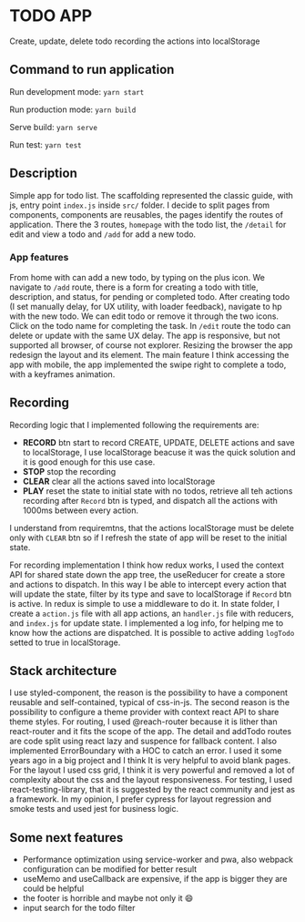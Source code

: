 # TODO APP
Create, update, delete todo recording the actions into localStorage
## Command to run application

Run development mode: `yarn start`

Run production mode: `yarn build`

Serve build: `yarn serve`

Run test: `yarn test`



## Description

Simple app for todo list. The scaffolding represented the classic guide, with js, entry point `index.js` inside `src/` folder. I decide to split pages from components, components are reusables, the pages identify the routes of application. There the 3 routes, `homepage` with the todo list, the `/detail` for edit and view a todo and `/add` for add a new todo.

### App features

From home with can add a new todo, by typing on the plus icon. We navigate to `/add` route, there is a form for creating a todo with title, description, and status, for pending or completed todo. After creating todo (I set manually delay, for UX utility, with loader feedback), navigate to hp with the new todo. We can edit todo or remove it through the two icons. Click on the todo name for completing the task.
In `/edit` route the todo can delete or update with the same UX delay.
The app is responsive, but not supported all browser, of course not explorer. Resizing the browser the app redesign the layout and its element. The main feature I think accessing the app with mobile, the app implemented the swipe right to complete a todo, with a keyframes animation.

## Recording

Recording logic that I implemented following the requirements are:
- **RECORD** btn start to record CREATE, UPDATE, DELETE actions and save to localStorage, I use localStorage beacuse it was the quick solution and it is good enough for this use case.
- **STOP** stop the recording
- **CLEAR** clear all the actions saved into localStorage
- **PLAY** reset the state to initial state with no todos, retrieve all teh actions recording after `Record` btn is typed, and dispatch all the actions with 1000ms between every action.

I understand from requiremtns, that the actions localStorage must be delete only with `CLEAR` btn so if I refresh the state of app will be reset to the initial state.

For recording implementation I think how redux works, I used the context API for shared state down the app tree, the useReducer for create a store and actions to dispatch. In this way I be able to intercept every action that will update the state, filter by its type and save to localStorage if `Record` btn is active.
In redux is simple to use a middleware to do it.
In state folder, I create a `action.js` file with all app actions, an `handler.js` file with reducers, and `index.js` for update state.
I implemented a log info, for helping me to know how the actions are dispatched. It is possible to active adding `logTodo` setted to true in localStorage.

## Stack architecture

I use styled-component, the reason is the possibility to have a component reusable and self-contained, typical of css-in-js. The second reason is the possibility to configure a theme provider with context react API to share theme styles. For routing, I used @reach-router because it is lither than react-router and it fits the scope of the app.
The detail and addTodo routes are code split using react lazy and suspence for fallback content. I also implemented ErrorBoundary with a HOC to catch an error. I used it some years ago in a big project and I think It is very helpful to avoid blank pages.
For the layout I used css grid, I think it is very powerful and removed a lot of complexity about the css and the layout responsiveness.
For testing, I used react-testing-library, that it is suggested by the react community and jest as a framework. In my opinion, I prefer cypress for layout regression and smoke tests and used jest for business logic.

## Some next features
- Performance optimization using service-worker and pwa, also webpack configuration can be modified for better result
- useMemo and useCallback are expensive, if the app is bigger they are could be helpful 
- the footer is horrible and maybe not only it :smile:
- input search for the todo filter 
 